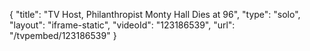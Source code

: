 {
    "title": "TV Host, Philanthropist Monty Hall Dies at 96",
    "type": "solo",
    "layout": "iframe-static",
    "videoId": "123186539",
    "url": "\/tvpembed\/123186539"
}
